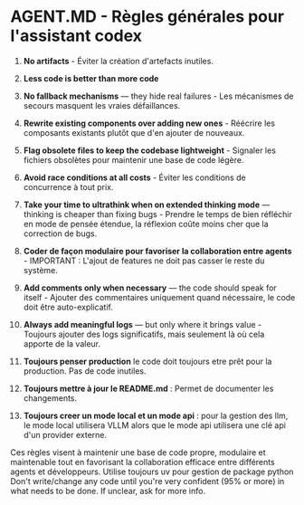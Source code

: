 # AGENT.MD - Règles générales pour l'assistant codex

1. **No artifacts** - Éviter la création d'artefacts inutiles.

2. **Less code is better than more code** 

3. **No fallback mechanisms** — they hide real failures - Les mécanismes de secours masquent les vraies défaillances.

4. **Rewrite existing components over adding new ones** - Réécrire les composants existants plutôt que d'en ajouter de nouveaux.

5. **Flag obsolete files to keep the codebase lightweight** - Signaler les fichiers obsolètes pour maintenir une base de code légère.

6. **Avoid race conditions at all costs** - Éviter les conditions de concurrence à tout prix.

7. **Take your time to ultrathink when on extended thinking mode** — thinking is cheaper than fixing bugs - Prendre le temps de bien réfléchir en mode de pensée étendue, la réflexion coûte moins cher que la correction de bugs.

8. **Coder de façon modulaire pour favoriser la collaboration entre agents** - IMPORTANT : L'ajout de features ne doit pas casser le reste du système.

9. **Add comments only when necessary** — the code should speak for itself - Ajouter des commentaires uniquement quand nécessaire, le code doit être auto-explicatif.

10. **Always add meaningful logs** — but only where it brings value - Toujours ajouter des logs significatifs, mais seulement là où cela apporte de la valeur.

11. **Toujours penser production** le code doit toujours etre prêt pour la production. Pas de code inutiles. 

12. **Toujours mettre à jour le README.md** : Permet de documenter les changements.  

13. **Toujours creer un mode local et un mode api** : pour la gestion des llm, le mode local utilisera VLLM alors que le mode api utilisera une clé api d'un provider externe.


Ces règles visent à maintenir une base de code propre, modulaire et maintenable tout en favorisant la collaboration efficace entre différents agents et développeurs.
Utilise toujours uv pour gestion de package python
Don't write/change any code until you're very confident (95% or more) in what needs to be done. If unclear, ask for more info.